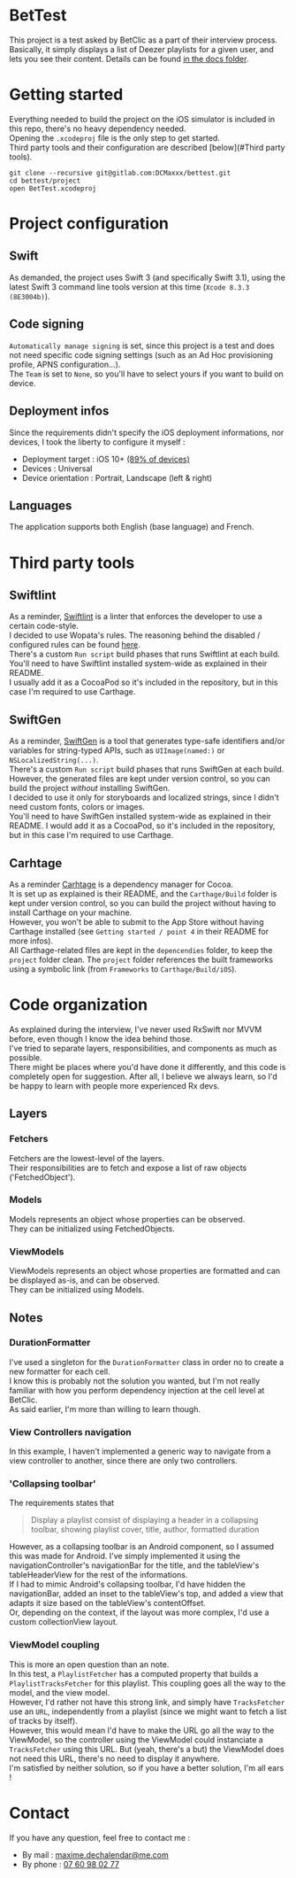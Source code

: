 # BetTest

This project is a test asked by BetClic as a part of their interview process.  
Basically, it simply displays a list of Deezer playlists for a given user, and lets you see their content. Details can be found [in the docs folder](./docs/requirements.txt).  

# Getting started

Everything needed to build the project on the iOS simulator is included in this repo, there's no heavy dependency needed.  
Opening the `.xcodeproj` file is the only step to get started.   
Third party tools and their configuration are described [below](#Third party tools).
```
git clone --recursive git@gitlab.com:DCMaxxx/bettest.git
cd bettest/project
open BetTest.xcodeproj
```

# Project configuration

## Swift
As demanded, the project uses Swift 3 (and specifically Swift 3.1), using the latest Swift 3 command line tools version at this time (`Xcode 8.3.3 (8E3004b)`).  

## Code signing
`Automatically manage signing` is set, since this project is a test and does not need specific code signing settings (such as an Ad Hoc provisioning profile, APNS configuration...).  
The `Team` is set to `None`, so you'll have to select yours if you want to build on device.

## Deployment infos
Since the requirements didn't specify the iOS deployment informations, nor devices, I took the liberty to configure it myself :
  - Deployment target : iOS 10+ [(89% of devices)](https://developer.apple.com/support/app-store/)
  - Devices : Universal
  - Device orientation : Portrait, Landscape (left & right)

## Languages
The application supports both English (base language) and French.

# Third party tools

## Swiftlint
As a reminder, [Swiftlint](https://github.com/realm/SwiftLint) is a linter that enforces the developer to use a certain code-style.  
I decided to use Wopata's rules. The reasoning behind the disabled / configured rules can be found [here](https://github.com/Wopamax/SwiftLintRules).  
There's a custom `Run script` build phases that runs Swiftlint at each build.  
You'll need to have Swiftlint installed system-wide as explained in their README.  
I usually add it as a CocoaPod so it's included in the repository, but in this case I'm required to use Carthage.

## SwiftGen
As a reminder, [SwiftGen](https://github.com/SwiftGen/SwiftGen) is a tool that generates type-safe identifiers and/or variables for string-typed APIs, such as `UIImage(named:)` or `NSLocalizedString(...)`.  
There's a custom `Run script` build phases that runs SwiftGen at each build. However, the generated files are kept under version control, so you can build the project _without_ installing SwiftGen.  
I decided to use it only for storyboards and localized strings, since I didn't need custom fonts, colors or images.  
You'll need to have SwiftGen installed system-wide as explained in their README. I would add it as a CocoaPod, so it's included in the repository, but in this case I'm required to use Carthage.

## Carhtage
As a reminder [Carhtage](https://github.com/Carthage/Carthage) is a dependency manager for Cocoa.  
It is set up as explained is their README, and the `Carthage/Build` folder is kept under version control, so you can build the project without having to install Carthage on your machine.  
However, you won't be able to submit to the App Store without having Carthage installed (see `Getting started / point 4` in their README for more infos).  
All Carthage-related files are kept in the `depencendies` folder, to keep the `project` folder clean. The `project` folder references the built frameworks using a symbolic link (from `Frameworks` to `Carthage/Build/iOS`).

# Code organization

As explained during the interview, I've never used RxSwift nor MVVM before, even though I know the idea behind those.  
I've tried to separate layers, responsibilities, and components as much as possible.  
There might be places where you'd have done it differently, and this code is completely open for suggestion. After all, I believe we always learn, so I'd be happy to learn with people more experienced Rx devs.

## Layers

### Fetchers
Fetchers are the lowest-level of the layers.  
Their responsibilities are to fetch and expose a list of raw objects ('FetchedObject').

### Models
Models represents an object whose properties can be observed.  
They can be initialized using FetchedObjects.

### ViewModels
ViewModels represents an object whose properties are formatted and can be displayed as-is, and can be observed.  
They can be initialized using Models.

## Notes

### DurationFormatter
I've used a singleton for the `DurationFormatter` class in order no to create a new formatter for each cell.  
I know this is probably not the solution you wanted, but I'm not really familiar with how you perform dependency injection at the cell level at BetClic.  
As said earlier, I'm more than willing to learn though.

### View Controllers navigation
In this example, I haven't implemented a generic way to navigate from a view controller to another, since there are only two controllers.  

### 'Collapsing toolbar'
The requirements states that 
> Display a playlist consist of displaying a header in a collapsing toolbar, showing playlist cover, title, author, formatted duration  

However, as a collapsing toolbar is an Android component, so I assumed this was made for Android. I've simply implemented it using the navigationController's navigationBar for the title, and the tableView's tableHeaderView for the rest of the informations.  
If I had to mimic Android's collapsing toolbar, I'd have hidden the navigationBar, added an inset to the tableView's top, and added a view that adapts it size based on the tableView's contentOffset.  
Or, depending on the context, if the layout was more complex, I'd use a custom collectionView layout.

### ViewModel coupling
This is more an open question than an note.  
In this test, a `PlaylistFetcher` has a computed property that builds a `PlaylistTracksFetcher` for this playlist. This coupling goes all the way to the model, and the view model.  
However, I'd rather not have this strong link, and simply have `TracksFetcher` use an `URL`, independently from a playlist (since we might want to fetch a list of tracks by itself).  
However, this would mean I'd have to make the URL go all the way to the ViewModel, so the controller using the ViewModel could instanciate a `TracksFetcher` using this URL. But (yeah, there's a but) the ViewModel does not need this URL, there's no need to display it anywhere.  
I'm satisfied by neither solution, so if you have a better solution, I'm all ears !

# Contact
If you have any question, feel free to contact me :
- By mail : [maxime.dechalendar@me.com](maxime.dechalendar@me.com)
- By phone : [07 60 98 02 77](tel:+33760980277)
